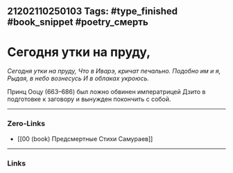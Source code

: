 21202110250103
Tags: #type_finished #book_snippet #poetry_смерть
---
# Сегодня утки на пруду,

*Сегодня утки на пруду,
Что в Иварэ, кричат печально.
Подобно им и я,
Рыдая, в небо вознесусь
И в облаках укроюсь.*

Принц Ооцу (663–686) был ложно обвинен императрицей Дзито в подготовке к заговору и вынужден покончить с собой. 

---
### Zero-Links
- [[00 (book) Предсмертные Стихи Самураев]]
---
### Links
